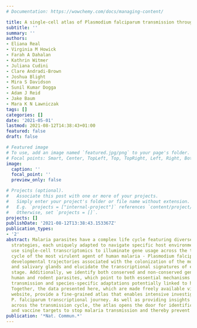 ```yaml
---
# Documentation: https://wowchemy.com/docs/managing-content/

title: A single-cell atlas of Plasmodium falciparum transmission through the mosquito
subtitle: ''
summary: ''
authors:
- Eliana Real
- Virginia M Howick
- Farah A Dahalan
- Kathrin Witmer
- Juliana Cudini
- Clare Andradi-Brown
- Joshua Blight
- Mira S Davidson
- Sunil Kumar Dogga
- Adam J Reid
- Jake Baum
- Mara K N Lawniczak
tags: []
categories: []
date: '2021-05-01'
lastmod: 2021-08-12T14:38:43+01:00
featured: false
draft: false

# Featured image
# To use, add an image named `featured.jpg/png` to your page's folder.
# Focal points: Smart, Center, TopLeft, Top, TopRight, Left, Right, BottomLeft, Bottom, BottomRight.
image:
  caption: ''
  focal_point: ''
  preview_only: false

# Projects (optional).
#   Associate this post with one or more of your projects.
#   Simply enter your project's folder or file name without extension.
#   E.g. `projects = ["internal-project"]` references `content/project/deep-learning/index.md`.
#   Otherwise, set `projects = []`.
projects: []
publishDate: '2021-08-12T13:38:43.153367Z'
publication_types:
- '2'
abstract: Malaria parasites have a complex life cycle featuring diverse developmental
  strategies, each uniquely adapted to navigate specific host environments. Here we
  use single-cell transcriptomics to illuminate gene usage across the transmission
  cycle of the most virulent agent of human malaria - Plasmodium falciparum. We reveal
  developmental trajectories associated with the colonization of the mosquito midgut
  and salivary glands and elucidate the transcriptional signatures of each transmissible
  stage. Additionally, we identify both conserved and non-conserved gene usage between
  human and rodent parasites, which point to both essential mechanisms in malaria
  transmission and species-specific adaptations potentially linked to host tropism.
  Together, the data presented here, which are made freely available via an interactive
  website, provide a fine-grained atlas that enables intensive investigation of the
  P. falciparum transcriptional journey. As well as providing insights into gene function
  across the transmission cycle, the atlas opens the door for identification of drug
  and vaccine targets to stop malaria transmission and thereby prevent disease.
publication: '*Nat. Commun.*'
---
```

